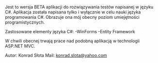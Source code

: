 Jest to wersja BETA aplikacji do rozwiązywania testów napisanej w języku C#. Aplikacja została napisana tylko i wyłącznie w celu nauki języka programowania C#. Obrazuje ona mój obecny poziom umiejętności programistycznych.

Zastosowane elementy języka C#:
-WinForms
-Entity Framework

W chwili obecnej trwają prace nad podobną aplikacją w technologii ASP.NET MVC.

Autor: Konrad Słota
Mail: konrad.slota@yahoo.com